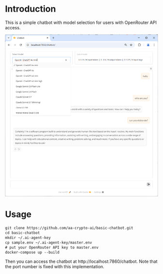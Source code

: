 # Introduction

This is a simple chatbot with model selection for users with OpenRouter API access.

![Chatbot Demo](demo.png)

# Usage

```
git clone https://github.com/aa-crypto-ai/basic-chatbot.git
cd basic-chatbot
mkdir ~/.ai-agent-key
cp sample.env ~/.ai-agent-key/master.env
# put your OpenRouter API key to master.env
docker-compose up --build
```

Then you can access the chatbot at http://localhost:7860/chatbot. Note that the port number is fixed with this implementation.

